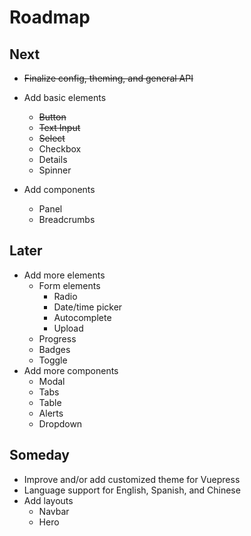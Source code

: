 # Roadmap

## Next

- ~~Finalize config, theming, and general API~~
- Add basic elements

  - ~~Button~~
  - ~~Text Input~~
  - ~~Select~~
  - Checkbox
  - Details
  - Spinner

- Add components
  - Panel
  - Breadcrumbs

## Later

- Add more elements
  - Form elements
    - Radio
    - Date/time picker
    - Autocomplete
    - Upload
  - Progress
  - Badges
  - Toggle
- Add more components
  - Modal
  - Tabs
  - Table
  - Alerts
  - Dropdown

## Someday

- Improve and/or add customized theme for Vuepress
- Language support for English, Spanish, and Chinese
- Add layouts
  - Navbar
  - Hero
